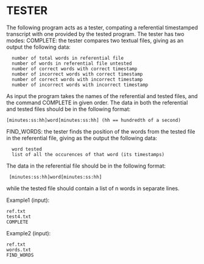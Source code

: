 # TESTER

The following program acts as a tester, compating a referential timestamped transcript
with one provided by the tested program. The tester has two modes:
  COMPLETE: the tester compares two textual files, giving as an output
  the following data:
  
      number of total words in referential file
      number of words in referential file untested
      number of correct words with correct timestamp
      number of incorrect words with correct timestamp
      number of correct words with incorrect timestamp
      number of incorrect words with incorrect timestamp 
  
  As input the program takes the names of the referential and tested files, and the command COMPLETE
  in given order. 
  The data in both the referential and tested files should be in the following format:
  
    [minutes:ss:hh]word[minutes:ss:hh] (hh == hundredth of a second)
  
  FIND_WORDS: the tester finds the position of the words from the tested file in the referential
  file, giving as the output the following data:
  
      word tested
      list of all the occurences of that word (its timestamps)
      
  The data in the referential file should be in the following format:
  
     [minutes:ss:hh]word[minutes:ss:hh]
  
  while the tested file should contain a list of n words in separate lines.
  
  Example1 (input):

    ref.txt
    test4.txt
    COMPLETE
    
    
  Example2 (input):
  
    ref.txt
    words.txt
    FIND_WORDS
    
    
  
